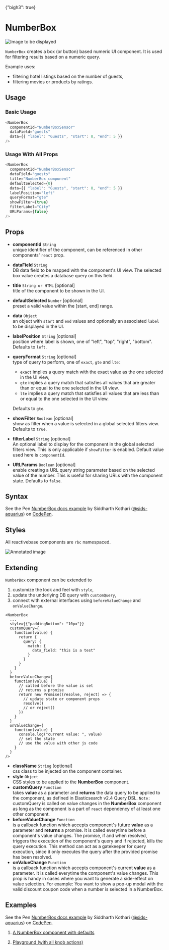{"bigh3": true}

# NumberBox

![Image to be displayed](https://i.imgur.com/0Xfg8pM.png)

`NumberBox` creates a box (or button) based numeric UI component. It is used for filtering results based on a numeric query.

Example uses:
* filtering hotel listings based on the number of guests,
* filtering movies or products by ratings.

## Usage

### Basic Usage

```js
<NumberBox
  componentId="NumberBoxSensor"
  dataField="guests"
  data={{ "label": "Guests", "start": 0, "end": 5 }}
/>
```

### Usage With All Props

```js
<NumberBox
  componentId="NumberBoxSensor"
  dataField="guests"
  title="NumberBox component"
  defaultSelected={0}
  data={{ "label": "Guests", "start": 0, "end": 5 }}
  labelPosition="left"
  queryFormat="gte"
  showFilter={true}
  filterLabel="City"
  URLParams={false}
/>
```

## Props

- **componentId** `String`  
    unique identifier of the component, can be referenced in other components' `react` prop.
- **dataField** `String`  
    DB data field to be mapped with the component's UI view. The selected box value creates a database query on this field.
- **title** `String or HTML` [optional]  
    title of the component to be shown in the UI.
- **defaultSelected** `Number` [optional]  
    preset a valid value within the [start, end] range.
- **data** `Object`  
    an object with `start` and `end` values and optionally an associated `label` to be displayed in the UI.
- **labelPosition** `String` [optional]  
    position where label is shown, one of "left", "top", "right", "bottom". Defaults to `left`.
- **queryFormat** `String` [optional]  
    type of query to perform, one of `exact`, `gte` and `lte`:
    * `exact` implies a query match with the exact value as the one selected in the UI view,
    * `gte` implies a query match that satisfies all values that are greater than or equal to the one selected in the UI view.
    * `lte` implies a query match that satisfies all values that are less than or equal to the one selected in the UI view.  

    Defaults to `gte`.
- **showFilter** `Boolean` [optional]  
    show as filter when a value is selected in a global selected filters view. Defaults to `true`.
- **filterLabel** `String` [optional]  
    An optional label to display for the component in the global selected filters view. This is only applicable if `showFilter` is enabled. Default value used here is `componentId`.
- **URLParams** `Boolean` [optional]  
    enable creating a URL query string parameter based on the selected value of the number. This is useful for sharing URLs with the component state. Defaults to `false`.

## Syntax

<p data-height="500" data-theme-id="light" data-slug-hash="qXvBag" data-default-tab="js" data-user="sids-aquarius" data-embed-version="2" data-pen-title="NumberBox docs example" class="codepen">See the Pen <a href="https://codepen.io/sids-aquarius/pen/qXvBag/">NumberBox docs example</a> by Siddharth Kothari (<a href="https://codepen.io/sids-aquarius">@sids-aquarius</a>) on <a href="https://codepen.io">CodePen</a>.</p>
<script async src="https://production-assets.codepen.io/assets/embed/ei.js"></script>

## Styles

All reactivebase components are `rbc` namespaced.

![Annotated image](https://i.imgur.com/DV7hKyN.png)


## Extending

`NumberBox` component can be extended to
1. customize the look and feel with `style`,
2. update the underlying DB query with `customQuery`,
3. connect with external interfaces using `beforeValueChange` and `onValueChange`.

```
<NumberBox
  ...
  style={{"paddingBottom": "10px"}}
  customQuery={
    function(value) {
      return {
        query: {
          match: {
            data_field: "this is a test"
          }
        }
      }
    }
  }
  beforeValueChange={
    function(value) {
      // called before the value is set
      // returns a promise
      return new Promise((resolve, reject) => {
        // update state or component props
        resolve()
        // or reject()
      })
    }
  }
  onValueChange={
    function(value) {
      console.log("current value: ", value)
      // set the state
      // use the value with other js code
    }
  }
/>
```

- **className** `String` [optional]  
    css class to be injected on the component container.
- **style** `Object`  
    CSS styles to be applied to the **NumberBox** component.
- **customQuery** `Function`  
    takes **value** as a parameter and **returns** the data query to be applied to the component, as defined in Elasticsearch v2.4 Query DSL.
    `Note:` customQuery is called on value changes in the **NumberBox** component as long as the component is a part of `react` dependency of at least one other component.
- **beforeValueChange** `Function`  
    is a callback function which accepts component's future **value** as a parameter and **returns** a promise. It is called everytime before a component's value changes. The promise, if and when resolved, triggers the execution of the component's query and if rejected, kills the query execution. This method can act as a gatekeeper for query execution, since it only executes the query after the provided promise has been resolved.
- **onValueChange** `Function`  
    is a callback function which accepts component's current **value** as a parameter. It is called everytime the component's value changes. This prop is handy in cases where you want to generate a side-effect on value selection. For example: You want to show a pop-up modal with the valid discount coupon code when a number is selected in a NumberBox.


## Examples

<p data-height="500" data-theme-id="light" data-slug-hash="qXvBag" data-default-tab="result" data-user="sids-aquarius" data-embed-version="2" data-pen-title="NumberBox docs example" class="codepen">See the Pen <a href="https://codepen.io/sids-aquarius/pen/qXvBag/">NumberBox docs example</a> by Siddharth Kothari (<a href="https://codepen.io/sids-aquarius">@sids-aquarius</a>) on <a href="https://codepen.io">CodePen</a>.</p>
<script async src="https://production-assets.codepen.io/assets/embed/ei.js"></script>

1. [A NumberBox component with defaults](../playground/?knob-title=Number%20of%20Guests&knob-defaultSelected=2&selectedKind=search%2FNumberBox&selectedStory=With%20defaultSelected&full=0&down=1&left=1&panelRight=0&downPanel=storybooks%2Fstorybook-addon-knobs)

2. [Playground (with all knob actions)](../playground/?knob-title=Number%20of%20Guests&knob-defaultSelected=3&knob-data=%7B"start"%3A1%2C"end"%3A16%2C"label"%3A"Guests"%7D&knob-labelPosition=right&knob-queryFormat=exact&selectedKind=search%2FNumberBox&selectedStory=Playground&full=0&down=1&left=1&panelRight=0&downPanel=storybooks%2Fstorybook-addon-knobs)
